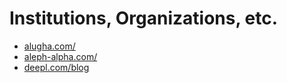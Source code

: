 # Institutions, Organizations, etc.

* [alugha.com/](https://alugha.com/)
* [aleph-alpha.com/](https://aleph-alpha.com/)
* [deepl.com/blog](https://www.deepl.com/blog)
